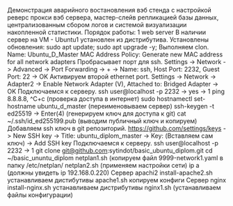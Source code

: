 Демонстрация аварийного востановления вэб стенда с настройкой реверс прокси вэб сервера,  мастер-слейв репликацией базы данных, централизованным сбором логов и системой визуализации накопленной статистики.
Порядок работы:
1 web server
В наличии сервер на VM - Ubuntu1 установлен из дистрибутива. Установлены обновления:
sudo apt update; sudo apt upgrade -y;
Выполняем clon.  
	Name: Ubuntu_D_Master
	MAC Address Policy: Generate new MAC address for all network adapters
Пробрасывает порт для ssh.
	Settings -> Network -> Advanced -> Port Forwarding -> + -> Name: ssh, Host Port: 2232, Guest Port: 22 -> OK
Активируем второй ethernet port.
	Settings -> Network -> Adapter2 -> Enable Network Adapter (V), Attached to: Bridged Adapter -> OK
Подключаемся к серверу.
	ssh user@localhost -p 2232 -> yes -> 1
	ping 8.8.8.8, ^C+c (проверка доступа в интернет)
	sudo hostnamectl set-hostname ubuntu_d_master (переименовываем сервер)
	ssh-keygen -t ed25519 -> Enter(4) (генерируем ключ для доступа к git)
	cat ~/.ssh/id_ed255199.pub (выводим публичный ключ и копируем)
Добавляем ssh ключ в git репозиторий.
	https://github.com/settings/keys -> New SSH key -> Title: ubuntu_diplom_master -> Key: (Вставляем сам ключ) -> Add SSH key
Подключаемся к серверу.
	ssh user@localhost -p 2232  -> 1
	git clone git@github.com:sytindot/basic_ubuntu_diplom.git
	cd ~/basic_ununtu_diplom
	netplan1.sh (копируем файл 9999-network1.yaml в папку /etc/netplan/
	netplan2.sh (применяем настройки сети)
	ip a (должны увидеть ip 192.168.0.220)
Сервер apachi2
	install-apache2.sh устанавливаем дистибутивы
	apache1.sh копируем конфиги
Сервер nginx
	install-nginx.sh устанавливаем дистрибутивы
	nginx1.sh (устанавливаем файлы конфигурации)
